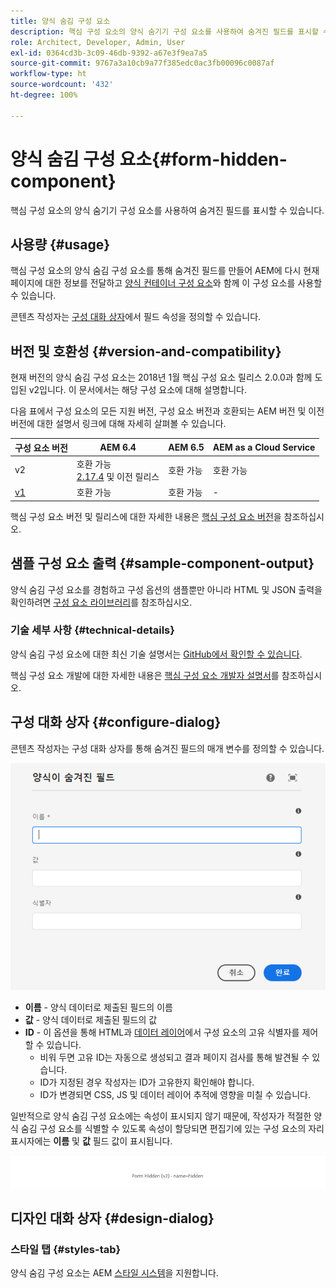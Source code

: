 ```yaml
---
title: 양식 숨김 구성 요소
description: 핵심 구성 요소의 양식 숨기기 구성 요소를 사용하여 숨겨진 필드를 표시할 수 있습니다.
role: Architect, Developer, Admin, User
exl-id: 0364cd3b-3c09-46db-9392-a67e3f9ea7a5
source-git-commit: 9767a3a10cb9a77f385edc0ac3fb00096c0087af
workflow-type: ht
source-wordcount: '432'
ht-degree: 100%

---
```


# 양식 숨김 구성 요소{#form-hidden-component}

핵심 구성 요소의 양식 숨기기 구성 요소를 사용하여 숨겨진 필드를 표시할 수 있습니다.

## 사용량 {#usage}

핵심 구성 요소의 양식 숨김 구성 요소를 통해 숨겨진 필드를 만들어 AEM에 다시 현재 페이지에 대한 정보를 전달하고 [양식 컨테이너 구성 요소](form-container.md)와 함께 이 구성 요소를 사용할 수 있습니다.

콘텐츠 작성자는 [구성 대화 상자](form-hidden.md)에서 필드 속성을 정의할 수 있습니다.

## 버전 및 호환성 {#version-and-compatibility}

현재 버전의 양식 숨김 구성 요소는 2018년 1월 핵심 구성 요소 릴리스 2.0.0과 함께 도입된 v2입니다. 이 문서에서는 해당 구성 요소에 대해 설명합니다.

다음 표에서 구성 요소의 모든 지원 버전, 구성 요소 버전과 호환되는 AEM 버전 및 이전 버전에 대한 설명서 링크에 대해 자세히 살펴볼 수 있습니다.

| 구성 요소 버전 | AEM 6.4 | AEM 6.5 | AEM as a Cloud Service |
|--- |--- |--- |---|
| v2 | 호환 가능 <br>[2.17.4](/help/versions.md) 및 이전 릴리스 | 호환 가능 | 호환 가능 |
| [v1](/help/components/v1/form-hidden-v1.md) | 호환 가능 | 호환 가능 | - |

핵심 구성 요소 버전 및 릴리스에 대한 자세한 내용은 [핵심 구성 요소 버전](/help/versions.md)을 참조하십시오.

## 샘플 구성 요소 출력 {#sample-component-output}

양식 숨김 구성 요소를 경험하고 구성 옵션의 샘플뿐만 아니라 HTML 및 JSON 출력을 확인하려면 [구성 요소 라이브러리](https://adobe.com/go/aem_cmp_library_form_hidden_kr)를 참조하십시오.

### 기술 세부 사항 {#technical-details}

양식 숨김 구성 요소에 대한 최신 기술 설명서는 [GitHub에서 확인할 수 있습니다](https://adobe.com/go/aem_cmp_tech_form_hidden_v2_kr).

핵심 구성 요소 개발에 대한 자세한 내용은 [핵심 구성 요소 개발자 설명서](/help/developing/overview.md)를 참조하십시오.

## 구성 대화 상자 {#configure-dialog}

콘텐츠 작성자는 구성 대화 상자를 통해 숨겨진 필드의 매개 변수를 정의할 수 있습니다.

![양식 숨김 편집 대화 상자](/help/assets/form-hidden-edit.png)

* **이름** - 양식 데이터로 제출된 필드의 이름
* **값** - 양식 데이터로 제출된 필드의 값
* **ID** - 이 옵션을 통해 HTML과 [데이터 레이어](/help/developing/data-layer/overview.md)에서 구성 요소의 고유 식별자를 제어할 수 있습니다.
   * 비워 두면 고유 ID는 자동으로 생성되고 결과 페이지 검사를 통해 발견될 수 있습니다.
   * ID가 지정된 경우 작성자는 ID가 고유한지 확인해야 합니다.
   * ID가 변경되면 CSS, JS 및 데이터 레이어 추적에 영향을 미칠 수 있습니다.

일반적으로 양식 숨김 구성 요소에는 속성이 표시되지 않기 때문에, 작성자가 적절한 양식 숨김 구성 요소를 식별할 수 있도록 속성이 할당되면 편집기에 있는 구성 요소의 자리 표시자에는 **이름** 및 **값** 필드 값이 표시됩니다.

![양식 숨김 구성 요소 예제](/help/assets/form-hidden-example.png)

## 디자인 대화 상자 {#design-dialog}

### 스타일 탭 {#styles-tab}

양식 숨김 구성 요소는 AEM [스타일 시스템](/help/get-started/authoring.md#component-styling)을 지원합니다.
